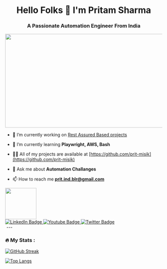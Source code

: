 
<h1 align="center">Hello Folks 👋 I'm Pritam Sharma</h1>
<h3 align="center">A Passionate Automation Engineer From India</h3>
<div align="center">
  <img src="https://media.giphy.com/media/dWesBcTLavkZuG35MI/giphy.gif" width="600" height="300"/>
</div>
<p>
</p>  


- 🔭 I’m currently working on [Rest Assured Based projects](https://github.com/prit-misik/Rest-Assured-Framework)

- 🌱 I’m currently learning **Playwright, AWS, Bash**

- 👨‍💻 All of my projects are available at [https://github.com/prit-misik](https://github.com/prit-misik)

- 💬 Ask me about **Automation Challanges**

- 📫 How to reach me **prit.ind.blr@gmail.com**

<div id="header" align="left">
  <img src="https://media.giphy.com/media/M9gbBd9nbDrOTu1Mqx/giphy.gif" width="100"/>
</div>
<div id="badges">
  <a href="[your-linkedin-URL](https://www.linkedin.com/in/pritam-sharma-370aa870/)">
    <img src="https://img.shields.io/badge/LinkedIn-blue?style=for-the-badge&logo=linkedin&logoColor=white" alt="LinkedIn Badge"/>
  </a>
  <a href="your-youtube-URL">
    <img src="https://img.shields.io/badge/YouTube-red?style=for-the-badge&logo=youtube&logoColor=white" alt="Youtube Badge"/>
  </a>
  <a href="your-twitter-URL">
    <img src="https://img.shields.io/badge/Twitter-blue?style=for-the-badge&logo=twitter&logoColor=white" alt="Twitter Badge"/>
  </a>
</div>
<img src="https://komarev.com/ghpvc/?username=prit-misik&style=flat-square&color=blue" alt=""/>
---

### :fire: My Stats :
[![GitHub Streak](http://github-readme-streak-stats.herokuapp.com?user=prit-misik&theme=dark&background=000000)](https://git.io/streak-stats)

[![Top Langs](https://github-readme-stats.vercel.app/api/top-langs/?username=prit-misik&layout=compact&theme=vision-friendly-dark)](https://github.com/anuraghazra/github-readme-stats)
